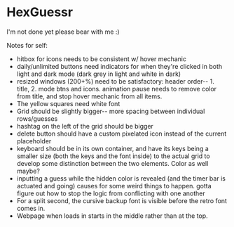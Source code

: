 # HexGuessr
I'm not done yet please bear with me :)

Notes for self:
- hitbox for icons needs to be consistent w/ hover mechanic
- daily/unlimited buttons need indicators for when they're clicked in both light and dark mode (dark grey in light and white in dark)
- resized windows (200+%) need to be satisfactory: header order-- 1. title, 2. mode btns and icons.
animation pause needs to remove color from title, and stop hover mechanic from all items.
- The yellow squares need white font
- Grid should be slightly bigger-- more spacing between individual rows/guesses
- hashtag on the left of the grid should be bigger
- delete button should have a custom pixelated icon instead of the current placeholder
- keyboard should be in its own container, and have its keys being a smaller size (both the keys and the font inside) to the actual grid to develop some distinction between the two elements. Color as well maybe?
- inputting a guess while the hidden color is revealed (and the timer bar is actuated and going) causes for some weird things to happen. gotta figure out how to stop the logic from conflicting with one another
- For a split second, the cursive backup font is visible before the retro font comes in.
- Webpage when loads in starts in the middle rather than at the top.

